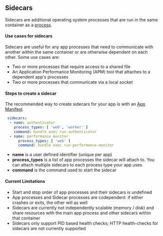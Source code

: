 ## Sidecars

Sidecars are additional operating system processes that are run in the same container as a [process](#processes).

#### Use cases for sidecars

Sidecars are useful for any app processes that need to communicate with another within the same container or are otherwise dependent on each other. Some use cases are:
  
- Two or more processes that require access to a shared file
- An Application Performance Monitoring (APM) tool that attaches to a dependent app's processes
- Two or more processes that communicate via a local socket
  

#### Steps to create a sidecar
The recommended way to create sidecars for your app is with an [App Manifest](#app-manifest).

```yaml
 sidecars:
  - name: authenticator
    process_types: [ 'web', 'worker' ]
    command: bundle exec run-authenticator
  - name: performance monitor
      process_types: [ 'web' ]
      command: bundle exec run-performance-monitor
```


- **name** is a user defined identifier (unique per app)
- **process_types** is a list of app processes the sidecar will attach to. You can attach multiple sidecars to each process type your app uses
- **command** is the command used to start the sidecar

#### Current Limitations
- Start and stop order of app processes and their sidecars is undefined
- App processes and Sidecar processes are codependent: if either crashes or exits, the other will as well 
- Sidecars are currently not independently scalable (memory / disk) and share resources with the main app process and other sidecars within that container
- Sidecars only support PID based health checks; HTTP health-checks for sidecars are not currently supported

